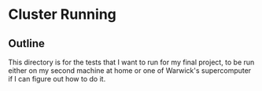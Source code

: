 # Cluster Running

## Outline
This directory is for the tests that I want to run for my final project, to be run either on my second machine at home
or one of Warwick's supercomputer if I can figure out how to do it.  